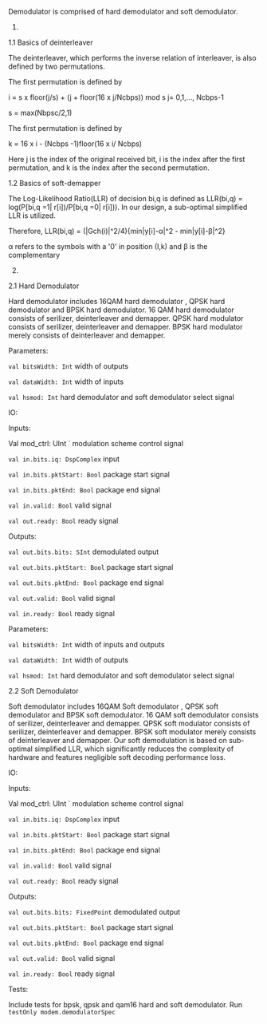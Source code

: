 Demodulator is comprised of hard demodulator and soft demodulator. 

1. 

 1.1 Basics of deinterleaver

The deinterleaver, which performs the inverse relation of interleaver, is also defined by two permutations.

The first permutation is defined by

i = s x floor(j/s) + (j + floor(16 x j/Ncbps)) mod s j= 0,1,..., Ncbps-1

s = max(Nbpsc/2,1)

The first permutation is defined by

k = 16 x i - (Ncbps -1)floor(16 x i/ Ncbps)

Here j is the index of the original received bit, i is the index after the first permutation, and k is the index after the 
second permutation.

 1.2 Basics of soft-demapper

The Log-Likelihood Ratio(LLR) of decision bi,q is defined as LLR(bi,q) = log(P[bi,q =1| r[i])/P[bi,q =0| r[i])). In our design, a sub-optimal simplified LLR is utilized. 

Therefore, LLR(bi,q) = (|Gch(i)|^2/4){min|y[i]-α|^2 - min|y[i]-β|^2}

α refers to the symbols with a '0' in position (I,k) and β is the complementary




2. 

2.1 Hard Demodulator

Hard demodulator includes 16QAM hard demodulator , QPSK hard demodulator and BPSK hard demodulator. 16 QAM hard demodulator 
consists of serilizer, deinterleaver and demapper. QPSK hard modulator consists of serilizer, deinterleaver and demapper. 
BPSK hard modulator merely consists of deinterleaver and demapper. 

Parameters:

`val bitsWidth: Int` width of  outputs

`val dataWidth: Int` width of  inputs

`val hsmod: Int` hard demodulator and soft demodulator select signal


IO:

Inputs:

Val mod_ctrl: UInt ` modulation scheme control signal

`val in.bits.iq: DspComplex`  input

`val in.bits.pktStart: Bool`  package start signal

`val in.bits.pktEnd: Bool`  package end signal

`val in.valid: Bool`  valid signal

`val out.ready: Bool`  ready signal

Outputs:

`val out.bits.bits: SInt`  demodulated output

`val out.bits.pktStart: Bool`  package start signal

`val out.bits.pktEnd: Bool`  package end signal

`val out.valid: Bool`  valid signal

`val in.ready: Bool`  ready signal

Parameters:

`val bitsWidth: Int` width of inputs and outputs

`val dataWidth: Int` width of  outputs

`val hsmod: Int` hard demodulator and soft demodulator select signal

 2.2 Soft Demodulator

Soft demodulator includes 16QAM Soft demodulator , QPSK soft demodulator and BPSK soft demodulator. 16 QAM soft demodulator
consists of serilizer, deinterleaver and demapper. QPSK soft modulator consists of serilizer, deinterleaver and demapper. 
BPSK soft modulator merely consists of deinterleaver and demapper. Our soft demodulation is based on sub-optimal simplified 
LLR, which significantly reduces the complexity of hardware and features negligible soft decoding performance loss.

IO:

Inputs:

Val mod_ctrl: UInt ` modulation scheme control signal

`val in.bits.iq: DspComplex`  input

`val in.bits.pktStart: Bool`  package start signal

`val in.bits.pktEnd: Bool`  package end signal

`val in.valid: Bool`  valid signal

`val out.ready: Bool`  ready signal

Outputs:

`val out.bits.bits: FixedPoint`  demodulated output

`val out.bits.pktStart: Bool`  package start signal

`val out.bits.pktEnd: Bool`  package end signal

`val out.valid: Bool`  valid signal

`val in.ready: Bool`  ready signal

Tests:

Include tests for bpsk, qpsk and qam16 hard and soft demodulator. Run `testOnly modem.demodulatorSpec `
